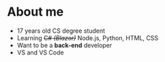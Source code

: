# About me
* 17 years old CS degree student
* Learning ~~C# *(Blazor)*~~ Node.js, Python, HTML, CSS
* Want to be a **back-end** developer
* VS and VS Code
